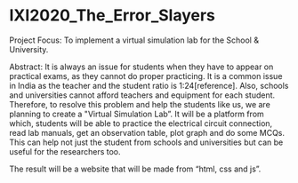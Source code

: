 # IXI2020_The_Error_Slayers
Project Focus: To implement a virtual simulation lab for the School & University.

Abstract:
It is always an issue for students when they have to appear on practical exams, as they cannot do proper practicing.
It is a common issue in India as the teacher and the student ratio is 1:24[reference]. Also, schools and universities cannot afford 
teachers and equipment for each student. Therefore, to resolve this problem and help the students like us, we are planning to create
a "Virtual Simulation Lab”. It will be a platform from which, students will be able to practice the electrical circuit connection, 
read lab manuals, get an observation table, plot graph and do some MCQs. This can help not just the student from schools and universities
but can be useful for the researchers too. 

The result will be a website that will be made from “html, css and js”.

